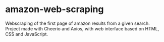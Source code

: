 # amazon-web-scraping
Webscraping of the first page of amazon results from a given search. Project made with Cheerio and Axios, with web interface based on HTML, CSS and JavaScript.
